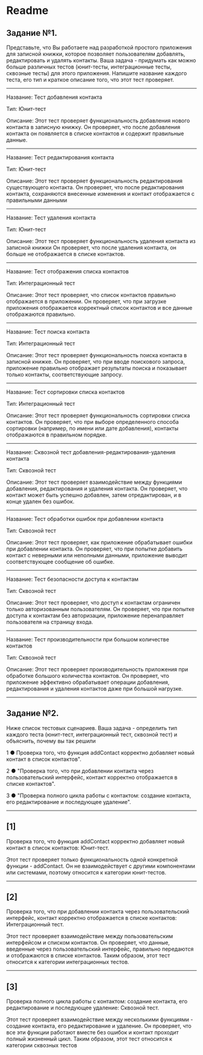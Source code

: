 # Readme

## Задание №1.

Представьте, что Вы работаете над разработкой простого приложения для записной книжки, которое позволяет пользователям добавлять, редактировать и удалять контакты. Ваша задача - придумать как можно больше различных тестов (юнит-тесты, интеграционные тесты, сквозные тесты) для этого приложения. Напишите название каждого теста, его тип и краткое описание того, что этот тест проверяет.

---

Название: Тест добавления контакта 

Тип: Юнит-тест 

Описание: Этот тест проверяет функциональность добавления нового контакта в записную книжку. Он проверяет, что после добавления контакта он появляется в списке контактов и содержит правильные данные.

---

Название: Тест редактирования контакта 

Тип: Юнит-тест 

Описание: Этот тест проверяет функциональность редактирования существующего контакта. Он проверяет, что после редактирования контакта, сохраняются внесенные изменения и контакт отображается с правильными данными

---

Название: Тест удаления контакта 

Тип: Юнит-тест 

Описание: Этот тест проверяет функциональность удаления контакта из записной книжки Он проверяет, что после удаления контакта, он больше не отображается в списке контактов.

---

Название: Тест отображения списка контактов 

Тип: Интеграционный тест 

Описание: Этот тест проверяет, что список контактов правильно отображается в приложении. Он проверяет, что при загрузке приложения отображается корректный список контактов и все данные отображаются правильно.

---

Название: Тест поиска контакта 

Тип: Интеграционный тест 

Описание: Этот тест проверяет функциональность поиска контакта в записной книжке. Он проверяет, что при вводе поискового запроса, приложение правильно отображает результаты поиска и показывает только контакты, соответствующие запросу.

---

Название: Тест сортировки списка контактов 

Тип: Интеграционный тест 

Описание: Этот тест проверяет функциональность сортировки списка контактов. Он проверяет, что при выборе определенного способа сортировки (например, по имени или дате добавления), контакты отображаются в правильном порядке.

---

Название: Сквозной тест добавления-редактирования-удаления контакта 

Тип: Сквозной тест 

Описание: Этот тест проверяет взаимодействие между функциями добавления, редактирования и удаления контакта. Он проверяет, что контакт может быть успешно добавлен, затем отредактирован, и в конце удален без ошибок.

---

Название: Тест обработки ошибок при добавлении контакта 

Тип: Сквозной тест 

Описание: Этот тест проверяет, как приложение обрабатывает ошибки при добавлении контакта. Он проверяет, что при попытке добавить контакт с неверными или неполными данными, приложение выводит соответствующее сообщение об ошибке.

---

Название: Тест безопасности доступа к контактам

Тип: Сквозной тест 

Описание: Этот тест проверяет, что доступ к контактам ограничен только авторизованным пользователям. Он проверяет, что при попытке доступа к контактам без авторизации, приложение перенаправляет пользователя на страницу входа.

---

Название: Тест производительности при большом количестве контактов 

Тип: Сквозной тест 

Описание: Этот тест проверяет производительность приложения при обработке большого количества контактов. Он проверяет, что приложение эффективно обрабатывает операции добавления, редактирования и удаления контактов даже при большой нагрузке.

---

## Задание №2.

Ниже список тестовых сценариев. Ваша задача - определить тип каждого теста (юнит-тест, интеграционный тест, сквозной тест) и объяснить, почему вы так решили

 1 ● Проверка того, что функция addContact корректно добавляет новый контакт в список контактов".

 2 ● "Проверка того, что при добавлении контакта через пользовательский интерфейс, контакт корректно отображается в списке контактов".

 3 ● "Проверка полного цикла работы с контактом: создание контакта, его редактирование и последующее удаление".

---

## [1]

Проверка того, что функция addContact корректно добавляет новый контакт в список контактов: Юнит-тест. 

Этот тест проверяет только функциональность одной конкретной функции - addContact. Он не взаимодействует с другими компонентами или системами, поэтому относится к категории юнит-тестов.

---

## [2]

Проверка того, что при добавлении контакта через пользовательский интерфейс, контакт корректно отображается в списке контактов: Интеграционный тест. 

Этот тест проверяет взаимодействие между пользовательским интерфейсом и списком контактов. Он проверяет, что данные, введенные через пользовательский интерфейс, правильно передаются и отображаются в списке контактов. Таким образом, этот тест относится к категории интеграционных тестов.

---

## [3]

Проверка полного цикла работы с контактом: создание контакта, его редактирование и последующее удаление: Сквозной тест. 

Этот тест проверяет взаимодействие между несколькими функциями - создание контакта, его редактирование и удаление. Он проверяет, что все эти функции работают вместе без ошибок и контакт проходит полный жизненный цикл. Таким образом, этот тест относится к категории сквозных тестов